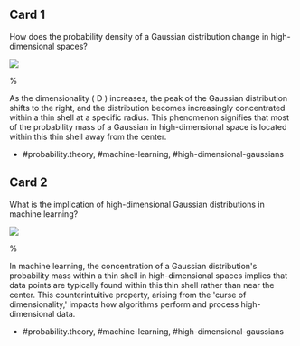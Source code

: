 ## Card 1

How does the probability density of a Gaussian distribution change in high-dimensional spaces?

![](https://cdn.mathpix.com/cropped/2024_05_26_bc33d980debf73d6abd0g-1.jpg?height=508&width=706&top_left_y=220&top_left_x=951)

%

As the dimensionality \( D \) increases, the peak of the Gaussian distribution shifts to the right, and the distribution becomes increasingly concentrated within a thin shell at a specific radius. This phenomenon signifies that most of the probability mass of a Gaussian in high-dimensional space is located within this thin shell away from the center.

- #probability.theory, #machine-learning, #high-dimensional-gaussians

## Card 2

What is the implication of high-dimensional Gaussian distributions in machine learning?

![](https://cdn.mathpix.com/cropped/2024_05_26_bc33d980debf73d6abd0g-1.jpg?height=508&width=706&top_left_y=220&top_left_x=951)

%

In machine learning, the concentration of a Gaussian distribution's probability mass within a thin shell in high-dimensional spaces implies that data points are typically found within this thin shell rather than near the center. This counterintuitive property, arising from the 'curse of dimensionality,' impacts how algorithms perform and process high-dimensional data.

- #probability.theory, #machine-learning, #high-dimensional-gaussians